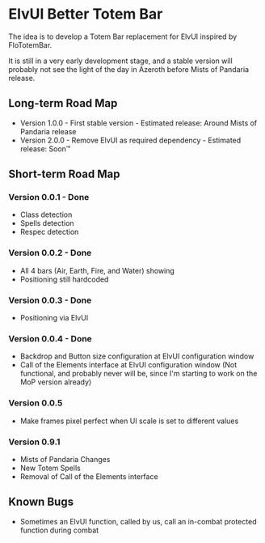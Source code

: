 ElvUI Better Totem Bar
======================

The idea is to develop a Totem Bar replacement for ElvUI inspired by FloTotemBar.

It is still in a very early development stage, and a stable version will probably not see the light of the day in Azeroth before Mists of Pandaria release.

Long-term Road Map
------------------

* Version 1.0.0 - First stable version - Estimated release: Around Mists of Pandaria release
* Version 2.0.0 - Remove ElvUI as required dependency - Estimated release: Soon™

Short-term Road Map
-------------------

### Version 0.0.1 - Done

* Class detection
* Spells detection
* Respec detection

### Version 0.0.2 - Done

* All 4 bars (Air, Earth, Fire, and Water) showing
* Positioning still hardcoded

### Version 0.0.3 - Done

* Positioning via ElvUI

### Version 0.0.4 - Done

* Backdrop and Button size configuration at ElvUI configuration window
* Call of the Elements interface at ElvUI configuration window (Not functional, and probably never will be, since I'm starting to work on the MoP version already)

### Version 0.0.5

* Make frames pixel perfect when UI scale is set to different values

### Version 0.9.1

* Mists of Pandaria Changes
* New Totem Spells
* Removal of Call of the Elements interface

Known Bugs
----------

* Sometimes an ElvUI function, called by us, call an in-combat protected function during combat
